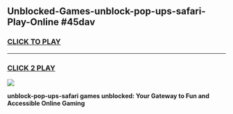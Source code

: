 
## Unblocked-Games-unblock-pop-ups-safari-Play-Online #45dav
<h3>
<a href="https://news.freeplayer.one?title=unblock-pop-ups-safari&ref=3">CLICK TO PLAY</a></h3>
<hr>

<h3>
<a href="https://news.freeplayer.one?title=unblock-pop-ups-safari&ref=3">CLICK 2 PLAY</a>
  
</h3>

<a href="https://news.freeplayer.one?title=unblock-pop-ups-safari&ref=3"><img src="https://clearcache.store/games.png"></a>


**unblock-pop-ups-safari games unblocked: Your Gateway to Fun and Accessible Online Gaming**
